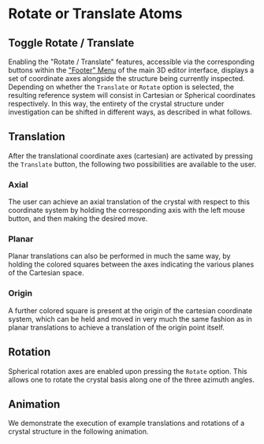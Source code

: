 # Rotate or Translate Atoms

## Toggle Rotate / Translate

Enabling the "Rotate / Translate" features, accessible via the corresponding buttons within the ["Footer" Menu](../edit.md#2.-footer-menu) of the main 3D editor interface, displays a set of coordinate axes alongside the structure being currently inspected. Depending on whether the `Translate` or `Rotate` option is selected, the resulting reference system will consist in Cartesian or Spherical coordinates respectively. In this way, the entirety of the crystal structure under investigation can be shifted in different ways, as described in what follows.

## Translation

After the translational coordinate axes (cartesian) are activated by pressing the `Translate` button, the following two possibilities are available to the user.

### Axial 

The user can achieve an axial translation of the crystal with respect to this coordinate system by holding the corresponding axis with the left mouse button, and then making the desired move. 

### Planar 

Planar translations can also be performed in much the same way, by holding the colored squares between the axes indicating the various planes of the Cartesian space.   

### Origin 

A further colored square is present at the origin of the cartesian coordinate system, which can be held and moved in very much the same fashion as in planar translations to achieve a translation of the origin point itself.

## Rotation

Spherical rotation axes are enabled upon pressing the `Rotate` option. This allows one to rotate the crystal basis along one of the three azimuth angles. 

## Animation

We demonstrate the execution of example translations and rotations of a crystal structure in the following animation.

<img data-gifffer="/images/materials-designer/ViewerEditTranslate.gif" />
